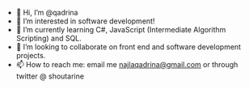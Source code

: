 - 👋 Hi, I’m @qadrina
- 👀 I’m interested in software development!
- 🌱 I’m currently learning C#, JavaScript (Intermediate Algorithm Scripting) and SQL.
- 💞️ I’m looking to collaborate on front end and software development projects.
- 📫 How to reach me: email me najlaqadrina@gmail.com or through twitter @ shoutarine

<!---
qadrina/qadrina is a ✨ special ✨ repository because its `README.md` (this file) appears on your GitHub profile.
You can click the Preview link to take a look at your changes.
--->

